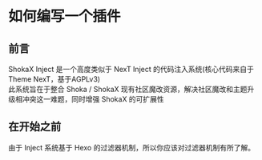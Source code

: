 # 如何编写一个插件
## 前言
ShokaX Inject 是一个高度类似于 NexT Inject 的代码注入系统(核心代码来自于Theme NexT，基于AGPLv3) \
此系统旨在于整合 Shoka / ShokaX 现有社区魔改资源，解决社区魔改和主题升级相冲突这一难题，同时增强 ShokaX 的可扩展性

## 在开始之前
由于 Inject 系统基于 Hexo 的过滤器机制，所以你应该对过滤器机制有所了解。
